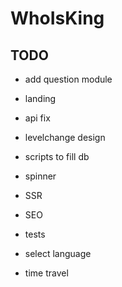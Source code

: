# WhoIsKing

## TODO
- add question module
- landing
- api fix
- levelchange design
- scripts to fill db
- spinner

- SSR
- SEO
- tests
- select language
- time travel
